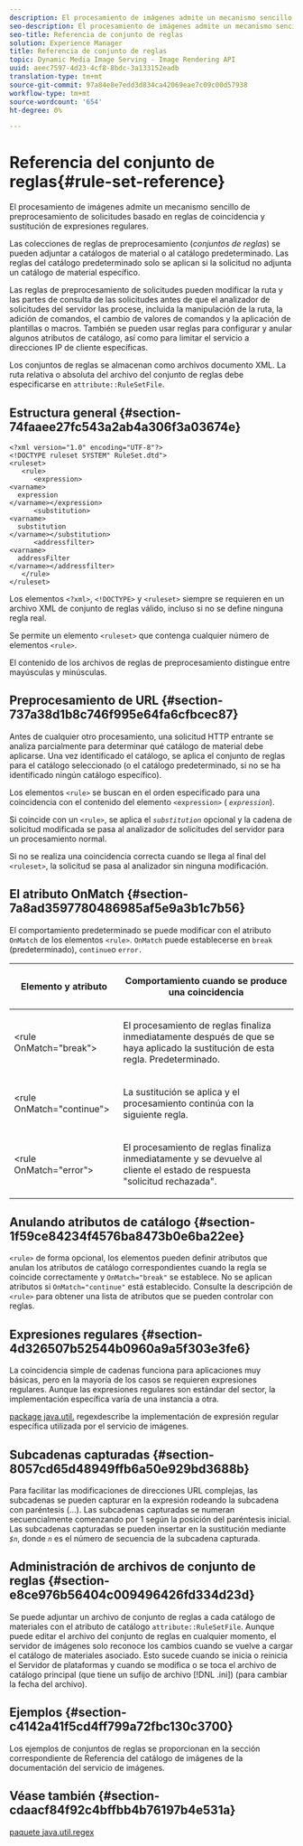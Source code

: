 ```yaml
---
description: El procesamiento de imágenes admite un mecanismo sencillo de preprocesamiento de solicitudes basado en reglas de coincidencia y sustitución de expresiones regulares.
seo-description: El procesamiento de imágenes admite un mecanismo sencillo de preprocesamiento de solicitudes basado en reglas de coincidencia y sustitución de expresiones regulares.
seo-title: Referencia de conjunto de reglas
solution: Experience Manager
title: Referencia de conjunto de reglas
topic: Dynamic Media Image Serving - Image Rendering API
uuid: aeec7597-4d23-4cf8-8bdc-3a133152eadb
translation-type: tm+mt
source-git-commit: 97a84e8e7edd3d834ca42069eae7c09c00d57938
workflow-type: tm+mt
source-wordcount: '654'
ht-degree: 0%

---
```



# Referencia del conjunto de reglas{#rule-set-reference}

El procesamiento de imágenes admite un mecanismo sencillo de preprocesamiento de solicitudes basado en reglas de coincidencia y sustitución de expresiones regulares.

<!--<a id="section_F44601A65CE1451EAD0A449C66B773CC"></a>-->

Las colecciones de reglas de preprocesamiento (*conjuntos de reglas*) se pueden adjuntar a catálogos de material o al catálogo predeterminado. Las reglas del catálogo predeterminado solo se aplican si la solicitud no adjunta un catálogo de material específico.

Las reglas de preprocesamiento de solicitudes pueden modificar la ruta y las partes de consulta de las solicitudes antes de que el analizador de solicitudes del servidor las procese, incluida la manipulación de la ruta, la adición de comandos, el cambio de valores de comandos y la aplicación de plantillas o macros. También se pueden usar reglas para configurar y anular algunos atributos de catálogo, así como para limitar el servicio a direcciones IP de cliente específicas.

Los conjuntos de reglas se almacenan como archivos documento XML. La ruta relativa o absoluta del archivo del conjunto de reglas debe especificarse en `attribute::RuleSetFile`.

## Estructura general {#section-74faaee27fc543a2ab4a306f3a03674e}

```
<?xml version="1.0" encoding="UTF-8"?>
<!DOCTYPE ruleset SYSTEM" RuleSet.dtd">
<ruleset>
   <rule>
      <expression>
<varname>
  expression
</varname></expression>
      <substitution>
<varname>
  substitution
</varname></substitution>
      <addressfilter>
<varname>
  addressFilter
</varname></addressfilter>
   </rule>
</ruleset>
```

Los elementos `<?xml>`, `<!DOCTYPE>` y `<ruleset>` siempre se requieren en un archivo XML de conjunto de reglas válido, incluso si no se define ninguna regla real.

Se permite un elemento `<ruleset>` que contenga cualquier número de elementos `<rule>`.

El contenido de los archivos de reglas de preprocesamiento distingue entre mayúsculas y minúsculas.

## Preprocesamiento de URL {#section-737a38d1b8c746f995e64fa6cfbcec87}

Antes de cualquier otro procesamiento, una solicitud HTTP entrante se analiza parcialmente para determinar qué catálogo de material debe aplicarse. Una vez identificado el catálogo, se aplica el conjunto de reglas para el catálogo seleccionado (o el catálogo predeterminado, si no se ha identificado ningún catálogo específico).

Los elementos `<rule>` se buscan en el orden especificado para una coincidencia con el contenido del elemento `<expression>` ( *`expression`*).

Si coincide con un `<rule>`, se aplica el *`substitution`* opcional y la cadena de solicitud modificada se pasa al analizador de solicitudes del servidor para un procesamiento normal.

Si no se realiza una coincidencia correcta cuando se llega al final del `<ruleset>`, la solicitud se pasa al analizador sin ninguna modificación.

## El atributo OnMatch {#section-7a8ad3597780486985af5e9a3b1c7b56}

El comportamiento predeterminado se puede modificar con el atributo `OnMatch` de los elementos `<rule>`. `OnMatch` puede establecerse en  `break` (predeterminado),  `continue`o  `error.`

<table id="table_4CABF55B33854A128D5F326B31C6C397"> 
 <thead> 
  <tr> 
   <th colname="col1" class="entry"> <p>Elemento y atributo </p> </th> 
   <th colname="col2" class="entry"> <p>Comportamiento cuando se produce una coincidencia </p> </th> 
  </tr> 
 </thead>
 <tbody> 
  <tr> 
   <td colname="col1"> <p><span class="codeph"> &lt;rule OnMatch="break"&gt;</span> </p> </td> 
   <td colname="col2"> <p>El procesamiento de reglas finaliza inmediatamente después de que se haya aplicado la sustitución de esta regla. Predeterminado. </p> </td> 
  </tr> 
  <tr> 
   <td colname="col1"> <p><span class="codeph"> &lt;rule OnMatch="continue"&gt;</span> </p> </td> 
   <td colname="col2"> <p>La sustitución se aplica y el procesamiento continúa con la siguiente regla. </p> </td> 
  </tr> 
  <tr> 
   <td colname="col1"> <p><span class="codeph"> &lt;rule OnMatch="error"&gt;</span> </p> </td> 
   <td colname="col2"> <p>El procesamiento de reglas finaliza inmediatamente y se devuelve al cliente el estado de respuesta "solicitud rechazada". </p> </td> 
  </tr> 
 </tbody> 
</table>

## Anulando atributos de catálogo {#section-1f59ce84234f4576ba8473b0e6ba22ee}

`<rule>` de forma opcional, los elementos pueden definir atributos que anulan los atributos de catálogo correspondientes cuando la regla se coincide correctamente y  `OnMatch="break"` se establece. No se aplican atributos si `OnMatch="continue"` está establecido. Consulte la descripción de `<rule>` para obtener una lista de atributos que se pueden controlar con reglas.

## Expresiones regulares {#section-4d326507b52544b0960a9a5f303e3fe6}

La coincidencia simple de cadenas funciona para aplicaciones muy básicas, pero en la mayoría de los casos se requieren expresiones regulares. Aunque las expresiones regulares son estándar del sector, la implementación específica varía de una instancia a otra.

[package java.util.](https://www2.cs.duke.edu/csed/java/jdk1.4.2/docs/api/) regexdescribe la implementación de expresión regular específica utilizada por el servicio de imágenes.

## Subcadenas capturadas {#section-8057cd65d48949ffb6a50e929bd3688b}

Para facilitar las modificaciones de direcciones URL complejas, las subcadenas se pueden capturar en la expresión rodeando la subcadena con paréntesis (...). Las subcadenas capturadas se numeran secuencialmente comenzando por 1 según la posición del paréntesis inicial. Las subcadenas capturadas se pueden insertar en la sustitución mediante *`$n`*, donde *`n`* es el número de secuencia de la subcadena capturada.

## Administración de archivos de conjunto de reglas {#section-e8ce976b56404c009496426fd334d23d}

Se puede adjuntar un archivo de conjunto de reglas a cada catálogo de materiales con el atributo de catálogo `attribute::RuleSetFile`. Aunque puede editar el archivo del conjunto de reglas en cualquier momento, el servidor de imágenes solo reconoce los cambios cuando se vuelve a cargar el catálogo de materiales asociado. Esto sucede cuando se inicia o reinicia el Servidor de plataformas y cuando se modifica o se toca el archivo de catálogo principal (que tiene un sufijo de archivo [!DNL .ini]) (para cambiar la fecha del archivo).

## Ejemplos {#section-c4142a41f5cd4ff799a72fbc130c3700}

Los ejemplos de conjuntos de reglas se proporcionan en la sección correspondiente de Referencia del catálogo de imágenes de la documentación del servicio de imágenes.

## Véase también {#section-cdaacf84f92c4bffbb4b76197b4e531a}

[paquete java.util.regex](https://www2.cs.duke.edu/csed/java/jdk1.4.2/docs/api/)
